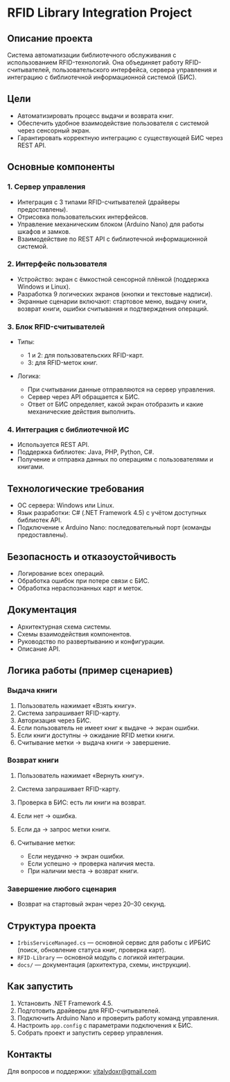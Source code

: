# RFID Library Integration Project

## Описание проекта

Система автоматизации библиотечного обслуживания с использованием RFID-технологий. Она объединяет работу RFID-считывателей, пользовательского интерфейса, сервера управления и интеграцию с библиотечной информационной системой (БИС).

## Цели

* Автоматизировать процесс выдачи и возврата книг.
* Обеспечить удобное взаимодействие пользователя с системой через сенсорный экран.
* Гарантировать корректную интеграцию с существующей БИС через REST API.

## Основные компоненты

### 1. Сервер управления

* Интеграция с 3 типами RFID-считывателей (драйверы предоставлены).
* Отрисовка пользовательских интерфейсов.
* Управление механическим блоком (Arduino Nano) для работы шкафов и замков.
* Взаимодействие по REST API с библиотечной информационной системой.

### 2. Интерфейс пользователя

* Устройство: экран с ёмкостной сенсорной плёнкой (поддержка Windows и Linux).
* Разработка 9 логических экранов (кнопки и текстовые надписи).
* Экранные сценарии включают: стартовое меню, выдачу книги, возврат книги, ошибки считывания и подтверждения операций.

### 3. Блок RFID-считывателей

* Типы:

  * 1 и 2: для пользовательских RFID-карт.
  * 3: для RFID-меток книг.
* Логика:

  * При считывании данные отправляются на сервер управления.
  * Сервер через API обращается к БИС.
  * Ответ от БИС определяет, какой экран отобразить и какие механические действия выполнить.

### 4. Интеграция с библиотечной ИС

* Используется REST API.
* Поддержка библиотек: Java, PHP, Python, C#.
* Получение и отправка данных по операциям с пользователями и книгами.

## Технологические требования

* ОС сервера: Windows или Linux.
* Язык разработки: C# (.NET Framework 4.5) с учётом доступных библиотек API.
* Подключение к Arduino Nano: последовательный порт (команды предоставлены).

## Безопасность и отказоустойчивость

* Логирование всех операций.
* Обработка ошибок при потере связи с БИС.
* Обработка нераспознанных карт и меток.

## Документация

* Архитектурная схема системы.
* Схемы взаимодействия компонентов.
* Руководство по развертыванию и конфигурации.
* Описание API.

## Логика работы (пример сценариев)

### Выдача книги

1. Пользователь нажимает «Взять книгу».
2. Система запрашивает RFID-карту.
3. Авторизация через БИС.
4. Если пользователь не имеет книг к выдаче → экран ошибки.
5. Если книги доступны → ожидание RFID метки книги.
6. Считывание метки → выдача книги → завершение.

### Возврат книги

1. Пользователь нажимает «Вернуть книгу».
2. Система запрашивает RFID-карту.
3. Проверка в БИС: есть ли книги на возврат.
4. Если нет → ошибка.
5. Если да → запрос метки книги.
6. Считывание метки:

   * Если неудачно → экран ошибки.
   * Если успешно → проверка наличия места.
   * При наличии места → возврат книги.

### Завершение любого сценария

* Возврат на стартовый экран через 20–30 секунд.

## Структура проекта

* `IrbisServiceManaged.cs` — основной сервис для работы с ИРБИС (поиск, обновление статуса книг, проверка карт).
* `RFID-Library` — основной модуль с логикой интеграции.
* `docs/` — документация (архитектура, схемы, инструкции).

## Как запустить

1. Установить .NET Framework 4.5.
2. Подготовить драйверы для RFID-считывателей.
3. Подключить Arduino Nano и проверить работу команд управления.
4. Настроить `app.config` с параметрами подключения к БИС.
5. Собрать проект и запустить сервер управления.

## Контакты

Для вопросов и поддержки: vitalydoxr@gmail.com
